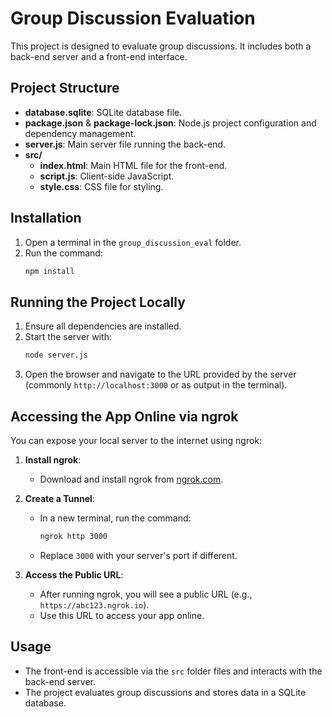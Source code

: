 # Group Discussion Evaluation

This project is designed to evaluate group discussions. It includes both a back-end server and a front-end interface.

## Project Structure

- **database.sqlite**: SQLite database file.
- **package.json** & **package-lock.json**: Node.js project configuration and dependency management.
- **server.js**: Main server file running the back-end.
- **src/**
  - **index.html**: Main HTML file for the front-end.
  - **script.js**: Client-side JavaScript.
  - **style.css**: CSS file for styling.

## Installation

1. Open a terminal in the `group_discussion_eval` folder.
2. Run the command:
   ```bash
   npm install
   ```

## Running the Project Locally

1. Ensure all dependencies are installed.
2. Start the server with:
   ```bash
   node server.js
   ```
3. Open the browser and navigate to the URL provided by the server (commonly `http://localhost:3000` or as output in the terminal).

## Accessing the App Online via ngrok

You can expose your local server to the internet using ngrok:

1. **Install ngrok**:  
   - Download and install ngrok from [ngrok.com](https://ngrok.com/download).

2. **Create a Tunnel**:  
   - In a new terminal, run the command:  
     ```bash
     ngrok http 3000
     ```  
   - Replace `3000` with your server's port if different.

3. **Access the Public URL**:  
   - After running ngrok, you will see a public URL (e.g., `https://abc123.ngrok.io`).
   - Use this URL to access your app online.

## Usage

- The front-end is accessible via the `src` folder files and interacts with the back-end server.
- The project evaluates group discussions and stores data in a SQLite database.
